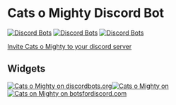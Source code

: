 # Cats o Mighty Discord Bot
[![Discord Bots](https://discordbots.org/api/widget/status/569336139186700312.svg)](https://discordbots.org/bot/569336139186700312) [![Discord Bots](https://discordbots.org/api/widget/servers/569336139186700312.svg)](https://discordbots.org/bot/569336139186700312) [![Discord Bots](https://discordbots.org/api/widget/lib/569336139186700312.svg)](https://discordbots.org/bot/569336139186700312)

[Invite Cats o Mighty to your discord server](https://discordapp.com/oauth2/authorize?client_id=569336139186700312&permissions=288832&scope=bot)
## Widgets
[![Cats o Mighty on discordbots.org](https://discordbots.org/api/widget/569336139186700312.svg?usernamecolor=00AFFF&topcolor=000000)](https://discordbots.org/bot/569336139186700312)[![Cats o Mighty on](https://discordbotlist.com/bots/569336139186700312/widget)](https://botsfordiscord.com/bot/569336139186700312)[![Cats on Mighty on botsfordiscord.com](https://botsfordiscord.com/api/bot/569336139186700312/widget?theme=dark)](https://botsfordiscord.com/bot/569336139186700312)